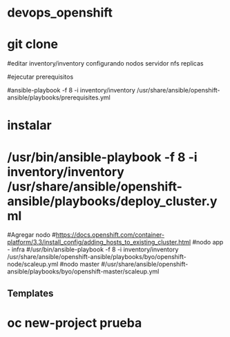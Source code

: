 # devops_openshift

# git clone 

#editar inventory/inventory configurando nodos servidor nfs replicas

#ejecutar prerequisitos

#ansible-playbook -f 8 -i inventory/inventory /usr/share/ansible/openshift-ansible/playbooks/prerequisites.yml

# instalar 

# /usr/bin/ansible-playbook -f 8 -i inventory/inventory /usr/share/ansible/openshift-ansible/playbooks/deploy_cluster.yml

#Agregar nodo
#https://docs.openshift.com/container-platform/3.3/install_config/adding_hosts_to_existing_cluster.html
#nodo app - infra
#/usr/bin/ansible-playbook -f 8 -i inventory/inventory /usr/share/ansible/openshift-ansible/playbooks/byo/openshift-node/scaleup.yml
#nodo master
#/usr/share/ansible/openshift-ansible/playbooks/byo/openshift-master/scaleup.yml


## Templates ##

# oc new-project prueba

